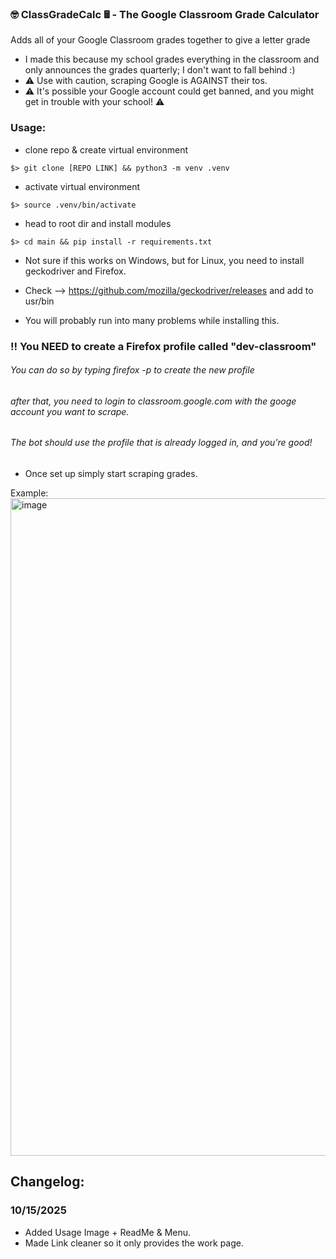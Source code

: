 ### 🤓 ClassGradeCalc 🖩 - The Google Classroom Grade Calculator 
 Adds all of your Google Classroom grades together to give a letter grade
 - I made this because my school grades everything in the classroom and only announces the grades quarterly; I don't want to fall behind :)
 - ⚠️ Use with caution, scraping Google is AGAINST their tos.
 - ️️⚠️ It's possible your Google account could get banned, and you might get in trouble with your school! ⚠

### Usage: 
 - clone repo & create virtual environment 

 ``$> git clone [REPO LINK] && python3 -m venv .venv``
 
 - activate virtual environment 
 
 ``$> source .venv/bin/activate``
 
 - head to root dir and install modules
 
 ``$> cd main && pip install -r requirements.txt``
 
 - Not sure if this works on Windows, but for Linux, you need to install geckodriver and Firefox. 
 
 - Check --> https://github.com/mozilla/geckodriver/releases and add to usr/bin
 
 - You will probably run into many problems while installing this. 
 ### ‼️ You NEED to create a Firefox profile called "dev-classroom" 
 ###### You can do so by typing firefox -p to create the new profile 
 ###### after that, you need to login to classroom.google.com with the googe account you want to scrape. 
 ###### The bot should use the profile that is already logged in, and you're good!
 - Once set up simply start scraping grades.

Example:
<img width="1920" height="1052" alt="image" src="https://github.com/user-attachments/assets/0603c389-07c7-4d54-8b4d-35b104ef97be" />


## Changelog:

 ### 10/15/2025
 - Added Usage Image + ReadMe & Menu. 
 - Made Link cleaner so it only provides the work page. 

